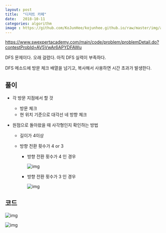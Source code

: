 ```yaml
---
layout: post
title:  "디저트 카페"
date:   2018-10-11
categories: algorithm
image : https://github.com/KoJunHee/kojunhee.github.io/raw/master/img/algorithm.png
---
```


<https://www.swexpertacademy.com/main/code/problem/problemDetail.do?contestProbId=AV5VwAr6APYDFAWu>

DFS 문제이다. 오래 걸렸다. 아직 DFS 실력이 부족하다. 

DFS 메소드에 방문 체크 배열을 넘기고, 복사해서 사용하면 시간 초과가 발생한다.

## 풀이

- 각 방문 지점에서 할 것

  - 방문 체크 
  - 현 위치 기준으로 대각선 네 방향 체크

- 원점으로 돌아왔을 때 사각형인지 확인하는 방법

  - 길이가 4이상

  - 방향 전환 횟수가 4 or 3

    - 방향 전환 횟수가 4 인 경우

      ![img](https://github.com/KoJunHee/kojunhee.github.io/raw/master/img/desertCafe03.png)

    - 방향 전환 횟수가 3 인 경우

      ![img](https://github.com/KoJunHee/kojunhee.github.io/raw/master/img/desertCafe04.png)

## 코드

![img](https://github.com/KoJunHee/kojunhee.github.io/raw/master/img/desertCafe01.png)

![img](https://github.com/KoJunHee/kojunhee.github.io/raw/master/img/desertCafe02.png)